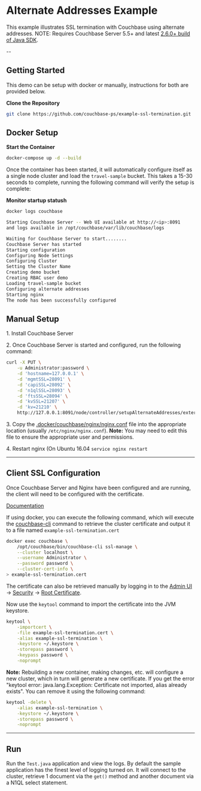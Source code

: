 # Alternate Addresses Example

This example illustrates SSL termination with Couchbase using alternate addresses.   NOTE: Requires Couchbase Server 5.5+ and latest [2.6.0+ build of Java SDK](https://docs.couchbase.com/java-sdk/2.6/start-using-sdk.html).

--

## Getting Started 

This demo can be setup with docker or manually, instructions for both are provided below.  

**Clone the Repository**

```bash
git clone https://github.com/couchbase-ps/example-ssl-termination.git
```

## Docker Setup

**Start the Container**

```bash
docker-compose up -d --build
```

Once the container has been started, it will automatically configure itself as a single node cluster and load the `travel-sample` bucket.  This takes a 15-30 seconds to complete, running the following command will verify the setup is complete: 

**Monitor startup statush**

```bash
docker logs couchbase

Starting Couchbase Server -- Web UI available at http://<ip>:8091
and logs available in /opt/couchbase/var/lib/couchbase/logs

Waiting for Couchbase Server to start........
Couchbase Server has started
Starting configuration
Configuring Node Settings
Configuring Cluster
Setting the Cluster Name
Creating demo bucket
Creating RBAC user demo
Loading travel-sample bucket
Configuring alternate addresses
Starting nginx
The node has been successfully configured
```

## Manual Setup

1\. Install Couchbase Server

2\. Once Couchbase Server is started and configured, run the following command: 

```bash
curl -X PUT \
	-u Administrator:password \
	-d 'hostname=127.0.0.1' \
	-d 'mgmtSSL=28091' \
	-d 'capiSSL=28092' \
	-d 'n1qlSSL=28093' \
	-d 'ftsSSL=28094' \
	-d 'kvSSL=21207' \
	-d 'kv=21210' \
	http://127.0.0.1:8091/node/controller/setupAlternateAddresses/external
```

3\. Copy the [.docker/couchbase/nginx/nginx.conf](.docker/couchbase/nginx/nginx.conf) file into the appropriate location (usually `/etc/nginx/nginx.conf`).  **Note:** You may need to edit this file to ensure the appropriate user and permissions. 

4\. Restart nginx (On Ubuntu 16.04 `service nginx restart`

---

## Client SSL Configuration

Once Couchbase Server and Nginx have been configured and are running, the client will need to be configured with the certificate.

[Documentation](https://docs.couchbase.com/java-sdk/2.6/managing-connections.html#ssl)

If using docker, you can execute the following command, which will execute the [couchbase-cli](https://docs.couchbase.com/server/5.5/cli/cbcli/couchbase-cli-ssl-manage.html) command to retrieve the cluster certificate and output it to a file named `example-ssl-termination.cert`

```bash
docker exec couchbase \
	/opt/couchbase/bin/couchbase-cli ssl-manage \
	--cluster localhost \
	--username Administrator \
	--password password \
	--cluster-cert-info \
> example-ssl-termination.cert
```

The certificate can also be retrieved manually by logging in to the [Admin UI](http://localhost:8091) -> [Security](http://localhost:8091/ui/index.html#!/security) -> [Root Certificate](http://localhost:8091/ui/index.html#!/security/rootCertificate).

Now use the `keytool` command to import the certificate into the JVM keystore. 

```bash
keytool \
	-importcert \
	-file example-ssl-termination.cert \
	-alias example-ssl-termination \
	-keystore ~/.keystore \
	-storepass password \
	-keypass password \
	-noprompt
```

**Note:** Rebuilding a new container, making changes, etc. will configure a new cluster, which in turn will generate a new certificate.  If you get the error "keytool error: java.lang.Exception: Certificate not imported, alias <example-ssl-termination> already exists".  You can remove it using the following command: 

```bash
keytool -delete \
	-alias example-ssl-termination \
	-keystore ~/.keystore \
	-storepass password \
	-noprompt
```

---

## Run

Run the `Test.java` application and view the logs.  By default the sample application has the finest level of logging turned on.  It will connect to the cluster, retrieve 1 document via the `get()` method and another document via a N1QL select statement.
